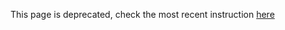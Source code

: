 This page is deprecated, check the most recent instruction [here](https://github.com/dmlc/xgboost/tree/master/demo/distributed-training)
